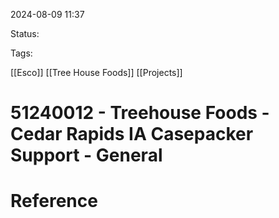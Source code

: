 
2024-08-09 11:37

Status:

Tags:

[[Esco]] 
[[Tree House Foods]]
[[Projects]]

# 51240012 - Treehouse Foods - Cedar Rapids IA Casepacker Support - General


# Reference
